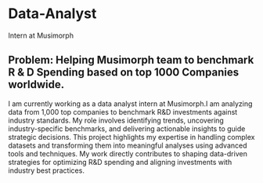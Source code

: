 # Data-Analyst
Intern at Musimorph

<h2>Problem: Helping Musimorph team to benchmark R & D Spending based on top 1000 Companies worldwide.</h2>

<p>I am currently working as a data analyst intern at Musimorph.I am analyzing data from 1,000 top companies to benchmark R&D investments against industry standards. My role involves identifying trends, uncovering industry-specific benchmarks, and delivering actionable insights to guide strategic decisions. This project highlights my expertise in handling complex datasets and transforming them into meaningful analyses using advanced tools and techniques. My work directly contributes to shaping data-driven strategies for optimizing R&D spending and aligning investments with industry best practices.</p>
